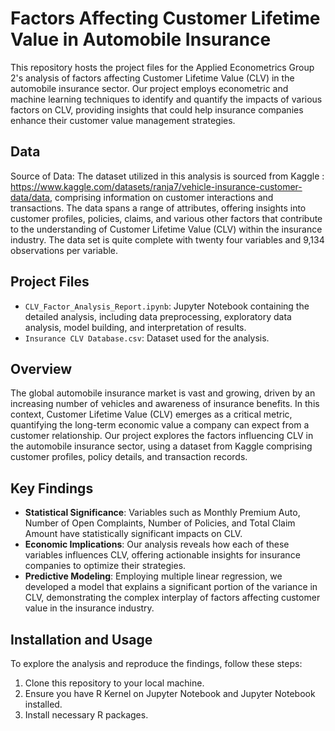 # Factors Affecting Customer Lifetime Value in Automobile Insurance

This repository hosts the project files for the Applied Econometrics Group 2's analysis of factors affecting Customer Lifetime Value (CLV) in the automobile insurance sector. Our project employs econometric and machine learning techniques to identify and quantify the impacts of various factors on CLV, providing insights that could help insurance companies enhance their customer value management strategies.

## Data
Source of Data:
The dataset utilized in this analysis is sourced from Kaggle :
https://www.kaggle.com/datasets/ranja7/vehicle-insurance-customer-data/data, comprising information on customer interactions and transactions. The data spans a range of attributes, offering insights into customer profiles, policies, claims, and various other factors that contribute to the understanding of Customer Lifetime Value (CLV) within the insurance industry. The data set is quite complete with twenty four variables and 9,134 observations per variable.


## Project Files

- `CLV_Factor_Analysis_Report.ipynb`: Jupyter Notebook containing the detailed analysis, including data preprocessing, exploratory data analysis, model building, and interpretation of results.
- `Insurance CLV Database.csv`: Dataset used for the analysis.

## Overview

The global automobile insurance market is vast and growing, driven by an increasing number of vehicles and awareness of insurance benefits. In this context, Customer Lifetime Value (CLV) emerges as a critical metric, quantifying the long-term economic value a company can expect from a customer relationship. Our project explores the factors influencing CLV in the automobile insurance sector, using a dataset from Kaggle comprising customer profiles, policy details, and transaction records.

## Key Findings

- **Statistical Significance**: Variables such as Monthly Premium Auto, Number of Open Complaints, Number of Policies, and Total Claim Amount have statistically significant impacts on CLV.
- **Economic Implications**: Our analysis reveals how each of these variables influences CLV, offering actionable insights for insurance companies to optimize their strategies.
- **Predictive Modeling**: Employing multiple linear regression, we developed a model that explains a significant portion of the variance in CLV, demonstrating the complex interplay of factors affecting customer value in the insurance industry.

## Installation and Usage

To explore the analysis and reproduce the findings, follow these steps:

1. Clone this repository to your local machine.
2. Ensure you have R Kernel on Jupyter Notebook and Jupyter Notebook installed.
3. Install necessary R packages.
